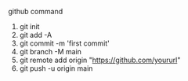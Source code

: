 github command

1. git init
2. git add -A
3. git commit -m 'first commit'
4. git branch -M main
5. git remote add origin "https://github.com/yoururl"
6. git push -u origin main  